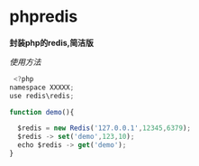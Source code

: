 # phpredis
**封装php的redis,简洁版**

*使用方法*    
    

```javascript
 <?php
namespace XXXXX;    
use redis\redis;

function demo(){

  $redis = new Redis('127.0.0.1',12345,6379);
  $redis -> set('demo',123,10);
  echo $redis -> get('demo');
}
```
